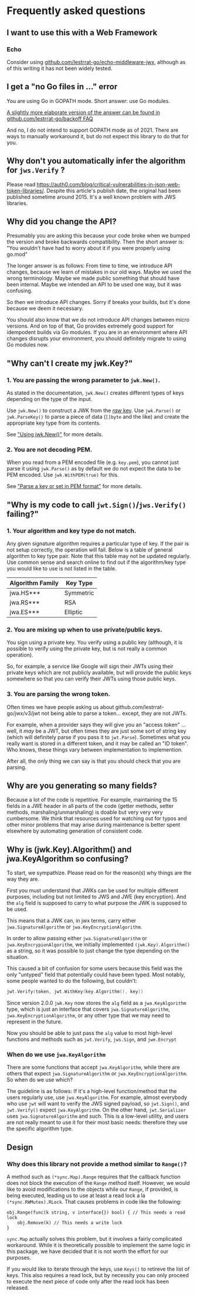 # Frequently asked questions

## I want to use this with a Web Framework

### Echo

Consider using [github.com/lestrrat-go/echo-middleware-jwx](github.com/lestrrat-go/echo-middleware-jwx), although as of this writing it has not been widely tested.

## I get a "no Go files in ..." error

You are using Go in GOPATH mode. Short answer: use Go modules.

[A slightly more elaborate version of the answer can be found in github.com/lestrrat-go/backoff FAQ](https://github.com/lestrrat-go/backoff#im-getting-package-githubcomlestrrat-gobackoffv2-no-go-files-in-gosrcgithubcomlestrrat-gobackoffv2)

And no, I do not intend to support GOPATH mode as of 2021. There are ways to manually workaround it, but do not expect this library to do that for you.

## Why don't you automatically infer the algorithm for `jws.Verify` ?

Please read https://auth0.com/blog/critical-vulnerabilities-in-json-web-token-libraries/. Despite this article's publish date, the original had been published sometime around 2015. It's a well known problem with JWS libraries.

## Why did you change the API?

Presumably you are asking this because your code broke when we bumped the version and broke backwards compatibility. Then the short answer is: "You wouldn't have had to worry about it if you were properly using go.mod"

The longer answer is as follows: From time to time, we introduce API changes, because we learn of mistakes in our old ways.
Maybe we used the wrong terminology. Maybe we made public something that should have been internal. Maybe we intended an API to be used one way, but it was confusing.

So then we introduce API changes. Sorry if breaks your builds, but it's done because we deem it necessary.

You should also know that we do not introduce API changes between micro versions.
And on top of that, Go provides extremely good support for idempodent builds via Go modules.
If you are in an environment where API changes disrupts your environment, you should definitely migrate to using Go modules now.


## "Why can't I create my jwk.Key?"

### 1. You are passing the wrong parameter to `jwk.New()`.

As stated in the documentation, `jwk.New()` creates different types of keys depending on the type of the input.

Use `jwk.New()` to construct a JWK from the [*raw* key](./04-jwk.md#raw-key). Use `jwk.Parse()` or `jwk.ParseKey()` to parse a piece of data (`[]byte` and the like) and create the appropriate key type from its contents.

See ["Using jwk.New()"](./04-jwk.md#using-jwknew) for more details.

### 2. You are not decoding PEM.

When you read from a PEM encoded file (e.g. `key.pem`), you cannot just parse it using `jwk.Parse()` as by default we do not expect the data to be PEM encoded. Use `jwk.WithPEM(true)` for this.

See ["Parse a key or set in PEM format"](./04-jwk.md#parse-a-key-or-a-set-in-pem-format) for more details.

## "Why is my code to call `jwt.Sign()`/`jws.Verify()` failing?"

### 1. Your algorithm and key type do not match.

Any given signature algorithm requires a particular type of key. If the pair is not setup correctly, the operation will fail. Below is a table of general algorithm to key type pair. Note that this table may not be updated regularly. Use common sense and search online to find out if the algorithm/key type you would like to use is not listed in the table.

| Algorithm Family | Key Type  |
|------------------|-----------|
| jwa.HS\*\*\*     | Symmetric |
| jwa.RS\*\*\*     | RSA       |
| jwa.ES\*\*\*     | Elliptic  |

### 2. You are mixing up when to use private/public keys.

You sign using a private key. You verify using a public key (although, it is possible to verify using the private key, but is not really a common operation).

So, for example, a service like Google will sign their JWTs using their private keys which are not publicly available, but will provide the public keys somewhere so that you can verify their JWTs using those public keys.

### 3. You are parsing the wrong token.

Often times we have people asking us about github.com/lestrrat-go/jwx/v3/jwt not being able to parse a token... except, they are not JWTs.

For example, when a provider says they will give you an "access token" ... well, it *may* be a JWT, but often times they are just some sort of string key (which will definitely parse if you pass it to `jwt.Parse`). Sometimes what you really want is stored in a different token, and it may be called an "ID token". Who knows, these things vary between implementation to implemention.

After all, the only thing we can say is that you should check that you are parsing. 

## Why are you generating so many fields?

Because a lot of the code is repetitive. For example, maintaining the 15 fields in a JWE header in all parts of the code (getter methods, setter methods, marshaling/unmarshaling) is doable but very very very cumbersome. We think that resources used for watching out for typos and other minor problems that may arise during maintenance is better spent elsewhere by automating generation of consistent code.

## Why is (jwk.Key).Algorithm() and jwa.KeyAlgorithm so confusing?

To start, we sympathize. Please read on for the reason(s) why things are the way they are.

First you must understand that JWKs can be used for multiple different purposes, including but not limited to JWS and JWE (key encryption). And the `alg` field is supposed to carry to what purpose the JWK is supposed to be used.

This means that a JWK can, in jwx terms, carry either `jwa.SignatureAlgorithm` or `jwa.KeyEncryptionAlgorithm`.

In order to allow passing either `jwa.SignatureAlgorithm` or `jwa.KeyEncrypionAlgorithm`, we initially implemented
`(jwk.Key).Algorithm()` as a string, so it was possible to just change the type depending on the situation.

This caused a bit of confusion for some users because this field was the only "untyped" field that potentially could have been typed. Most notably, some people wanted to do the following, but couldn't:

```go
jwt.Verify(token, jwt.WithKey(key.Algorithm(), key))
```

Since version 2.0.0 `jwk.Key` now stores the `alg` field as a `jwa.KeyAlgorithm` type, which is just an interface that covers `jwa.SignatureAlgorithm`, `jwa.KeyEncryptionAlgorithm`, or any other type that we may need to represent in the future.

Now you should be able to just pass the `alg` value to most high-level functions and methods such as `jwt.Verify`, `jws.Sign`, and `jwe.Encrypt`

### When do we use `jwa.KeyAlgorithm`

There are some functions that accept `jwa.KeyAlgorithm`, while there are others that expect `jwa.SignatureAlgorithm` or `jwa.KeyEncryptionAlgorithm`. So when do we use which?

The guideline is as follows: If it's a high-level function/method that the users regularly use, use `jwa.KeyAlgorithm`. For example, almost everybody who use `jwt` will want to verify the JWS signed payload, so `jwt.Sign()`, and `jwt.Verify()` expect `jwa.KeyAlgorithm`. On the other hand, `jwt.Serializer` uses `jwa.SignatureAlgorithm` and such. This is a low-level utility, and users are not really meant to use it for their most basic needs: therefore they use the specific algorithm type.

## Design

### Why does this library not provide a method similar to `Range()`?

A method such as `(*sync.Map).Range` requires that the callback function does not block the execution of the `Range` method itself. However, we would like to avoid modifications to the objects while our `Range`, if provided, is being executed, leading us to use at least a read lock a la `(*sync.RWMutex).RLock`. That causes problems in code like the following:

```
obj.Range(func(k string, v interface{}) bool) { // This needs a read lock
    obj.Remove(k) // This needs a write lock
}
```

`sync.Map` actually solves this problem, but it involves a fairly complicated workaround. While it is theoretically possible to implement the same logic in this package, we have decided that it is not worth the effort for our purposes.

If you would like to iterate through the keys,  use `Keys()` to retireve the list of keys. This also requires a read lock, but by necessity you can only proceed to execute the next piece of code only after the read lock has been released.